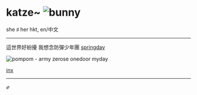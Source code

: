 # katze~ ![bunny](https://pixels.crd.co/assets/images/gallery42/f3775c51.gif?v=379361a4)
she ♯ her hkt, en/中文

***


這世界好紛擾 我想念防彈少年團 
[springday](https://www.youtube.com/watch?v=xEeFrLSkMm8)


![pompom](https://pixels.crd.co/assets/images/gallery14/62155dc1.gif?v=379361a4) - army zerose onedoor myday

[inx](https://www.instagram.com/kakatze/)

***

*𝑒*
